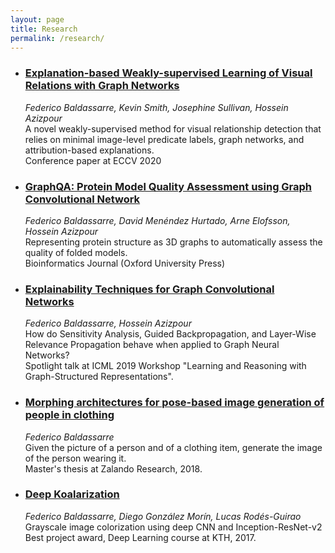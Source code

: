 ```yaml
---
layout: page
title: Research
permalink: /research/
---
```

<!-- Most recent on top -->
<!-- TODO:
- make separate css classes
- images 
- smaller titles
- space for co-authors
- publication year+month+venue
- link to arxiv or pdf
-->

<ul class="post-list">
  <li>
    <div class="Box box-shadow-medium rounded-1 col-12">
      <!-- <div class="col-4 d-table-cell p-3 v-align-middle">
        <img class="image-preview " src="{{ post.image | relative_url }}" />
      </div> -->
      <div class="col-8 d-table-cell p-3">
          <h3>
            <a class="post-link" href="https://www.ecva.net/papers/eccv_2020/papers_ECCV/html/6336_ECCV_2020_paper.php">
              Explanation-based Weakly-supervised Learning of Visual Relations with Graph Networks
            </a>
          </h3>
          <p class="post-meta-description">
            <em>Federico Baldassarre, Kevin Smith, Josephine Sullivan, Hossein Azizpour</em><br/>
            A novel weakly-supervised method for visual relationship detection that relies on minimal image-level predicate labels, graph networks, and attribution-based explanations.<br/>
            Conference paper at ECCV 2020
          </p>
          <!-- <p class="post-meta">{{ "2019-05-31" | date: date_format }}</p> -->
        </div>
    </div>
  </li>
  
  <li>
    <div class="Box box-shadow-medium rounded-1 col-12">
      <!-- <div class="col-4 d-table-cell p-3 v-align-middle">
        <img class="image-preview " src="{{ post.image | relative_url }}" />
      </div> -->
      <div class="col-8 d-table-cell p-3">
          <h3>
            <a class="post-link" href="https://academic.oup.com/bioinformatics/advance-article/doi/10.1093/bioinformatics/btaa714/5891171">
              GraphQA: Protein Model Quality Assessment using Graph Convolutional Network
            </a>
          </h3>
          <p class="post-meta-description">
            <em>Federico Baldassarre, David Menéndez Hurtado, Arne Elofsson, Hossein Azizpour</em><br/>
            Representing protein structure as 3D graphs to automatically assess the quality of folded models.<br/>
            Bioinformatics Journal (Oxford University Press)
          </p>
          <!-- <p class="post-meta">{{ "2019-05-31" | date: date_format }}</p> -->
        </div>
    </div>
  </li>

  <li>
    <div class="Box box-shadow-medium rounded-1 col-12">
      <!-- <div class="col-4 d-table-cell p-3 v-align-middle">
        <img class="image-preview " src="{{ post.image | relative_url }}" />
      </div> -->
      <div class="col-8 d-table-cell p-3">
          <h3>
            <a class="post-link" href="https://arxiv.org/abs/1905.13686">
              Explainability Techniques for Graph Convolutional Networks
            </a>
          </h3>
          <p class="post-meta-description">
            <em>Federico Baldassarre, Hossein Azizpour</em><br/>
            How do Sensitivity Analysis, Guided Backpropagation, and Layer-Wise Relevance Propagation behave when applied to Graph Neural Networks?<br/>
            Spotlight talk at ICML 2019 Workshop "Learning and Reasoning with Graph-Structured Representations".
          </p>
          <!-- <p class="post-meta">{{ "2019-05-31" | date: date_format }}</p> -->
        </div>
    </div>
  </li>

  <li>
    <div class="Box box-shadow-medium rounded-1 col-12">
      <!-- <div class="col-4 d-table-cell p-3 v-align-middle">
        <img class="image-preview " src="{{ post.image | relative_url }}" />
      </div> -->
      <div class="col-8 d-table-cell p-3">
          <h3>
            <a class="post-link" href="http://kth.diva-portal.org/smash/record.jsf?pid=diva2:1239446">
              Morphing architectures for pose-based image generation of people in clothing
            </a>
          </h3>
          <p class="post-meta-description">
            <em>Federico Baldassarre</em><br/>
            Given the picture of a person and of a clothing item, generate the image of the person wearing it.<br/>
            Master's thesis at Zalando Research, 2018.
          </p>
        </div>
    </div>
  </li>

  <li>
    <div class="Box box-shadow-medium rounded-1 col-12">
      <!-- <div class="col-4 d-table-cell p-3 v-align-middle">
        <img class="image-preview " src="{{ post.image | relative_url }}" />
      </div> -->
      <div class="col-8 d-table-cell p-3">
          <h3>
            <a class="post-link" href="https://github.com/baldassarreFe/deep-koalarization">
              Deep Koalarization
            </a>
          </h3>
          <p class="post-meta-description">
            <em>Federico Baldassarre, Diego González Morín, Lucas Rodés-Guirao</em><br/>
            Grayscale image colorization using deep CNN and Inception-ResNet-v2<br/>
            Best project award, Deep Learning course at KTH, 2017.
          </p>
        </div>
    </div>
  </li>
</ul>
